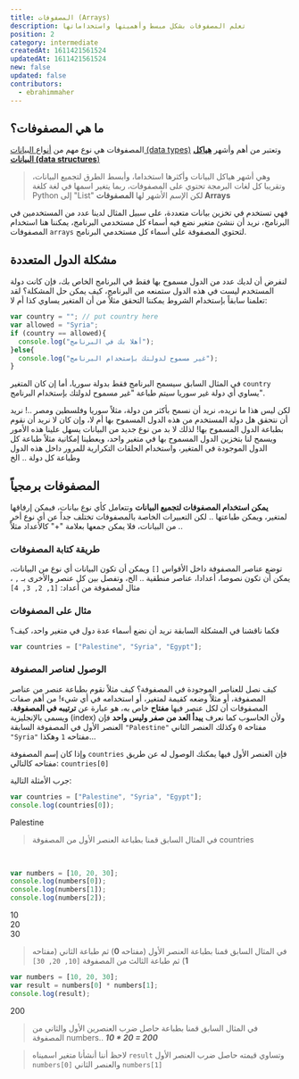 ```yaml
---
title: المصفوفات (Arrays)
description: تعلم المصفوفات بشكل مبسط وأهميتها واستخداماتها
position: 2
category: intermediate
createdAt: 1611421561524
updatedAt: 1611421561524
new: false
updated: false
contributors:
  - ebrahimmaher
---
```


## ما هي المصفوفات؟
المصفوفات هي نوع مهم من [أنواع البيانات (data types)](/tutorials/algorithms/fundamentals/datatypes) وتعتبر من أهم وأشهر [**هياكل البيانات (data structures**)](/tutorials/algorithms/intermediate/datastructures)

> وهي أشهر هياكل البيانات وأكثرها استخداما، وأبسط الطرق لتجميع البيانات، وتقريبا كل لغات البرمجة تحتوي على المصفوفات، ربما يتغير اسمها في لغة كلغة Python إلى "List" لكن اﻹسم اﻷشهر لها **المصفوفات Arrays**

فهي تستخدم في تخزين بيانات متعددة، على سبيل المثال لدينا عدد من المستخدمين في البرنامج، نريد أن ننشئ متغير نضع فيه أسماء كل مستخدمي البرنامج، يمكننا هنا استخدام المصفوفات `arrays` لتحتوي المصفوفة على أسماء كل مستخدمي البرنامج.

## مشكلة الدول المتعددة
لنفرض أن لديك عدد من الدول مسموح بها فقط في البرنامج الخاص بك، فإن كانت دولة المستخدم ليست في هذه الدول ستمنعه من البرنامج، كيف يمكن حل المشكلة؟ لقد تعلمنا سابقاً بإستخدام الشروط يمكننا التحقق مثلاً من أن المتغير يساوي كذا أم ﻻ:

```js
var country = ""; // put country here
var allowed = "Syria";
if (country == allowed){
  console.log("أهلا بك في البرنامج");
}else{
  console.log("غير مسموح لدولتك بإستخدام البرنامج");
}
```

في المثال السابق سيسمح البرنامج فقط بدولة سوريا، أما إن كان المتغير `country` يساوي أي دولة غير سوريا سيتم طباعة "غير مسموح لدولتك بإستخدام البرنامج".


لكن ليس هذا ما نريده، نريد أن نسمح بأكثر من دولة، مثلاً سوريا وفلسطين ومصر ..! نريد أن نتحقق هل دولة المستخدم من هذه الدول المسموح بها أم ﻻ، وإن كان ﻻ نريد أن نقوم بطباعة الدول المسموح بها! لذلك لا بد من نوع جديد من البيانات يسهل علينا هذه اﻷمور ويسمح لنا بتخزين الدول المسموح بها في متغير واحد، ويعطينا إمكانية مثلاً طباعة كل الدول الموجودة في المتغير، واستخدام الحلقات التكرارية للمرور داخل هذه الدول وطباعة كل دولة .. الخ

## المصفوفات برمجياً
**يمكن استخدام المصفوفات لتجميع البيانات** وتتعامل كأي نوع بيانات، فيمكن إرفاقها لمتغير، ويمكن طباعتها .. لكن التعبيرات الخاصة بالمصفوفات تختلف جداً عن أي نوع أخر من البيانات، فلا يمكن جمعها بعلامة "+" كاﻷعداد مثلاً .. 

### طريقة كتابة المصفوفات
توضع عناصر المصفوفة داخل اﻷقواس `[]` ويمكن أن تكون البيانات أي نوع من البيانات، يمكن أن تكون نصوصا، أعدادا، عناصر منطقية .. الخ، وتفصل بين كل عنصر واﻷخرى بـ `,` ، مثال لمصفوفة من أعداد: `[1, 2, 3, 4]`

### مثال على المصفوفات
فكما ناقشنا في المشكلة السابقة نريد أن نضع أسماء عدة دول في متغير واحد، كيف؟

```js
var countries = ["Palestine", "Syria", "Egypt"];
```

### الوصول لعناصر المصفوفة
كيف نصل للعناصر الموجودة في المصفوفة؟ كيف مثلاً نقوم بطباعة عنصر من عناصر المصفوفة، أو مثلاً وضعه كقيمة لمتغير، أو استخدامه في أي شيء!
من أهم صفات المصفوفات أن لكل عنصر فيها **مفتاح** خاص به، هو عبارة عن **ترتيبه في المصفوفة**، ويسمى باﻹنجليزية (index) ولأن الحاسوب كما نعرف **يبدأ العد من صفر وليس واحد** فإن العنصر اﻷول في المصفوفة السابقة `"Palestine"` مفتاحه `0` وكذلك العنصر الثاني `"Syria"` مفتاحه `1` وهكذا... 

وإذا كان إسم المصفوفة `countries` فإن العنصر اﻷول فيها يمكنك الوصول له عن طريق مفتاحه كالتالي: `countries[0]`

جرب اﻷمثلة التالية:
```js
var countries = ["Palestine", "Syria", "Egypt"];
console.log(countries[0]);
```
<code-result>
Palestine
</code-result>

> في المثال السابق قمنا بطباعة العنصر اﻷول من المصفوفة countries

<br>

```js
var numbers = [10, 20, 30];
console.log(numbers[0]);
console.log(numbers[1]);
console.log(numbers[2]);
```
<code-result>
10
<br>
20
<br>
30
</code-result>

> في المثال السابق قمنا بطباعة العنصر اﻷول (مفتاحه **0**) ثم طباعة الثاني (مفتاحه **1**) ثم طباعة الثالث من المصفوفة `[10, 20, 30]`

```js
var numbers = [10, 20, 30];
var result = numbers[0] * numbers[1];
console.log(result);
```
<code-result>
200
</code-result>

> في المثال السابق قمنا بطباعة حاصل ضرب العنصرين اﻷول والثاني من المصفوفة numbers.. ***10 * 20 = 200***

> لاحظ أننا أنشأنا متغير اسميناه `result` وتساوي قيمته حاصل ضرب العنصر اﻷول `numbers[0]` والعنصر الثاني `numbers[1]`
